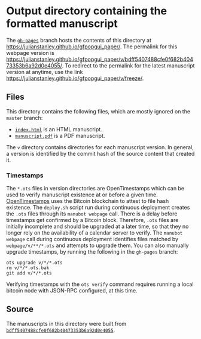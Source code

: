# Output directory containing the formatted manuscript

The [`gh-pages`](https://github.com/julianstanley/gfpopgui_paper/tree/gh-pages) branch hosts the contents of this directory at <https://julianstanley.github.io/gfpopgui_paper/>.
The permalink for this webpage version is <https://julianstanley.github.io/gfpopgui_paper/v/bdff5407488cfe0f682b40473353b6a92d0e4055/>.
To redirect to the permalink for the latest manuscript version at anytime, use the link <https://julianstanley.github.io/gfpopgui_paper/v/freeze/>.

## Files

This directory contains the following files, which are mostly ignored on the `master` branch:

+ [`index.html`](index.html) is an HTML manuscript.
+ [`manuscript.pdf`](manuscript.pdf) is a PDF manuscript.

The `v` directory contains directories for each manuscript version.
In general, a version is identified by the commit hash of the source content that created it.

### Timestamps

The `*.ots` files in version directories are OpenTimestamps which can be used to verify manuscript existence at or before a given time.
[OpenTimestamps](https://opentimestamps.org/) uses the Bitcoin blockchain to attest to file hash existence.
The `deploy.sh` script run during continuous deployment creates the `.ots` files through its `manubot webpage` call.
There is a delay before timestamps get confirmed by a Bitcoin block.
Therefore, `.ots` files are initially incomplete and should be upgraded at a later time, so that they no longer rely on the availability of a calendar server to verify.
The `manubot webpage` call during continuous deployment identifies files matched by `webpage/v/**/*.ots` and attempts to upgrade them.
You can also manually upgrade timestamps, by running the following in the `gh-pages` branch:

```shell
ots upgrade v/*/*.ots
rm v/*/*.ots.bak
git add v/*/*.ots
```

Verifying timestamps with the `ots verify` command requires running a local bitcoin node with JSON-RPC configured, at this time.

## Source

The manuscripts in this directory were built from
[`bdff5407488cfe0f682b40473353b6a92d0e4055`](https://github.com/julianstanley/gfpopgui_paper/commit/bdff5407488cfe0f682b40473353b6a92d0e4055).
